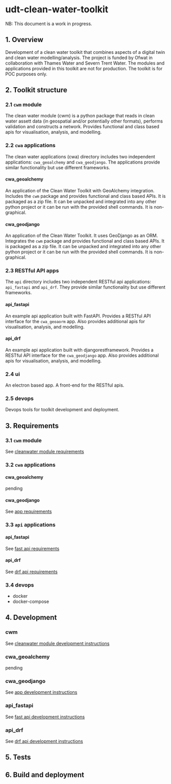 # udt-clean-water-toolkit

NB: This document is a work in progress.

## 1. Overview

Development of a clean water toolkit that combines aspects of a digital twin and clean water modelling/analysis. The project is funded by Ofwat in collaboration with Thames Water and Severn Trent Water. The modules and applications provided in this toolkit are not for production. The toolkit is for POC purposes only.

## 2. Toolkit structure

### 2.1 `cwm` module

The clean water module (cwm) is a python package that reads in clean water assett data (in geospatial and/or potentially other formats), performs validation and constructs a network. Provides functional and class based apis for visualisation, analysis, and modelling. 

### 2.2 `cwa` applications

The clean water applications (cwa) directory includes two independent applications: `cwa_geoalchemy` and `cwa_geodjango`. The applications provide similar functionality but use different frameworks.

#### cwa_geoalchemy

An application of the Clean Water Toolkit with GeoAlchemy integration. Includes the `cwm` package and provides functional and class based APIs. It is packaged as a zip file. It can be unpacked and integrated into any other python project or it can be run with the provided shell commands. It is non-graphical. 

#### cwa_geodjango

An application of the Clean Water Toolkit. It uses GeoDjango as an ORM. Integrates the `cwm` package and provides functional and class based APIs. It is packaged as a zip file. It can be unpacked and integrated into any other python project or it can be run with the provided shell commands. It is non-graphical. 

### 2.3 RESTful API apps

The `api` directory includes two independent RESTful api applications: `api_fastapi` and `api_drf`. They provide similar functionality but use different frameworks.

#### api_fastapi

An example api application built with FastAPI. Provides a RESTful API interface for the `cwa_geoaorm` app. Also provides additional apis for visualisation, analysis, and modelling.

#### api_drf

An example api application built with djangorestframework. Provides a RESTful API interface for the `cwa_geodjango` app. Also provides additional apis for visualisation, analysis, and modelling.

### 2.4 ui

An electron based app. A front-end for the RESTful apis.

### 2.5 devops

Devops tools for toolkit development and deployment.


## 3. Requirements

### 3.1 `cwm` module

See [cleanwater module requirements](cwm/README.md#1-requirements)

### 3.2 `cwa` applications

#### cwa_geoalchemy

pending

<!-- See [app requirements](cwa_geoaorm/README.md#1-requirements) -->

#### cwa_geodjango

See [app requirements](cwa/cwa_geodjango/README.md#1-requirements)

### 3.3 `api` applications

#### api_fastapi

See [fast api requirements](api/api_fastapi/README.md#1-requirements)

#### api_drf

See [drf api requirements](api/api_drf/README.md#1-requirements)

### 3.4 devops

- docker
- docker-compose

## 4. Development

### cwm

See [cleanwater module development instructions](cwm/README.md#2-development)

### cwa_geoalchemy

pending

<!-- See [app requirements](cwa_geoaorm/README.md#1-requirements) -->

### cwa_geodjango

See [app development instructions](cwa/cwa_geodjango/README.md#2-development)

### api_fastapi

See [fast api development instructions](api/api_fastapi/README.md#2-development)

### api_drf

See [drf api development instructions](api/drf_fastapi/README.md#2-development)


## 5. Tests


## 6. Build and deployment


